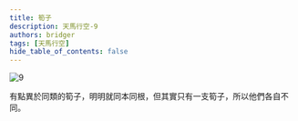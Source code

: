 ```yaml
---
title: 筍子
description: 天馬行空-9
authors: bridger
tags: [天馬行空]
hide_table_of_contents: false
---
```

![9](https://e.brid.pw/i/2023/08/03/nbhoym.webp)


<!-- truncate -->
有點異於同類的筍子，明明就同本同根，但其實只有一支筍子，所以他們各自不同。  
